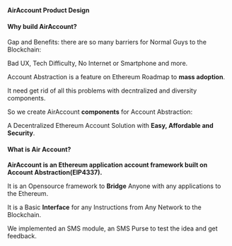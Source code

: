 **AirAccount Product Design**

#### Why build AirAccount?
Gap and Benefits: there are so many barriers for Normal Guys to the Blockchain:

Bad UX, Tech Difficulty, No Internet or Smartphone and more.

Account Abstraction is a feature on Ethereum Roadmap to **mass adoption**.

It need get rid of all this problems with decntralized and diversity components.

So we create AirAccount **components** for Account Abstraction:

A Decentralized Ethereum Account Solution with **Easy, Affordable and Security**.

#### What is Air Account?

**AirAccount is an Ethereum application account framework built on Account Abstraction(EIP4337).**

It is an Opensource framework to **Bridge** Anyone with any applications to the Ethereum.

It is a Basic **Interface** for any Instructions from Any Network to the Blockchain.

We implemented an SMS module, an SMS Purse to test the idea and get feedback.

